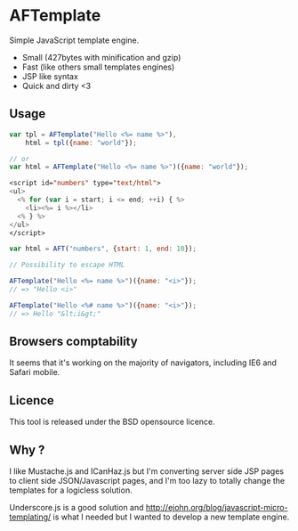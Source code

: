 AFTemplate
==========

Simple JavaScript template engine.

* Small (427bytes with minification and gzip)
* Fast (like others small templates engines)
* JSP like syntax
* Quick and dirty <3

## Usage
```javascript
var tpl = AFTemplate("Hello <%= name %>"),
    html = tpl({name: "world"});

// or 
var html = AFTemplate("Hello <%= name %>")({name: "world"});
```

```jsp
<script id="numbers" type="text/html">
<ul>
  <% for (var i = start; i <= end; ++i) { %>
    <li><%= i %></li>
  <% } %>
</ul>
</script>
```

```javascript
var html = AFT("numbers", {start: 1, end: 10});
```

```javascript
// Possibility to escape HTML

AFTemplate("Hello <%= name %>")({name: "<i>"});
// => "Hello <i>"

AFTemplate("Hello <%# name %>")({name: "<i>"});
// => Hello "&lt;i&gt;"

```

## Browsers comptability
It seems that it's working on the majority of navigators, including IE6 and Safari mobile.

## Licence
This tool is released under the BSD opensource licence.

## Why ?

I like Mustache.js and ICanHaz.js but I'm converting server side JSP pages to client side JSON/Javascript pages,
and I'm too lazy to totally change the templates for a logicless solution.

Underscore.js is a good solution and http://ejohn.org/blog/javascript-micro-templating/ is what
I needed but I wanted to develop a new template engine.
